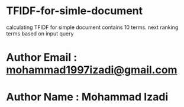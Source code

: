 # TFIDF-for-simle-document
calculating TFIDF for simple document contains 10 terms. next ranking terms based on input query

# Author Email : mohammad1997izadi@gmail.com
# Author Name : Mohammad Izadi
